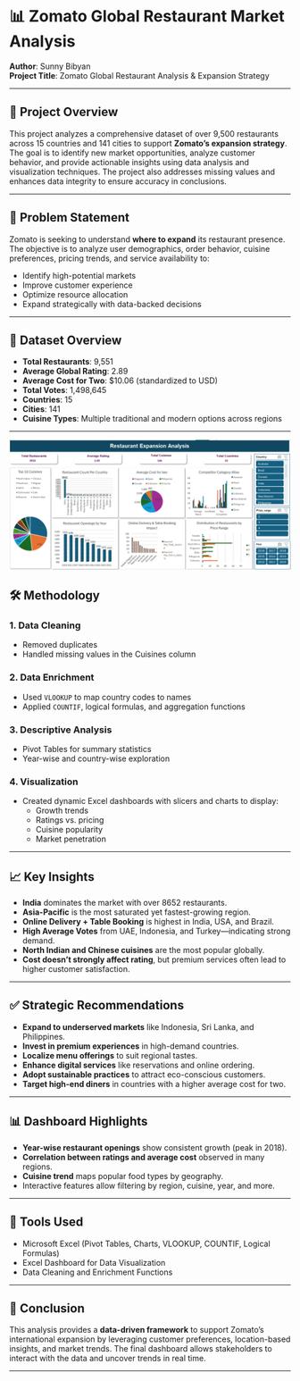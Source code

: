 
# 📊 Zomato Global Restaurant Market Analysis

**Author**: Sunny Bibyan  
**Project Title**: Zomato Global Restaurant Analysis & Expansion Strategy  

---

## 🧠 Project Overview

This project analyzes a comprehensive dataset of over 9,500 restaurants across 15 countries and 141 cities to support **Zomato’s expansion strategy**. The goal is to identify new market opportunities, analyze customer behavior, and provide actionable insights using data analysis and visualization techniques. The project also addresses missing values and enhances data integrity to ensure accuracy in conclusions.

---

## 🎯 Problem Statement

Zomato is seeking to understand **where to expand** its restaurant presence. The objective is to analyze user demographics, order behavior, cuisine preferences, pricing trends, and service availability to:

- Identify high-potential markets
- Improve customer experience
- Optimize resource allocation
- Expand strategically with data-backed decisions

---

## 📁 Dataset Overview

- **Total Restaurants**: 9,551  
- **Average Global Rating**: 2.89  
- **Average Cost for Two**: $10.06 (standardized to USD)  
- **Total Votes**: 1,498,645  
- **Countries**: 15  
- **Cities**: 141  
- **Cuisine Types**: Multiple traditional and modern options across regions  

---
![image](Dashboard_Snip.png)


## 🛠️ Methodology

### 1. **Data Cleaning**
- Removed duplicates
- Handled missing values in the Cuisines column

### 2. **Data Enrichment**
- Used `VLOOKUP` to map country codes to names
- Applied `COUNTIF`, logical formulas, and aggregation functions

### 3. **Descriptive Analysis**
- Pivot Tables for summary statistics
- Year-wise and country-wise exploration

### 4. **Visualization**
- Created dynamic Excel dashboards with slicers and charts to display:
  - Growth trends
  - Ratings vs. pricing
  - Cuisine popularity
  - Market penetration

---

## 📈 Key Insights

- **India** dominates the market with over 8652 restaurants.
- **Asia-Pacific** is the most saturated yet fastest-growing region.
- **Online Delivery + Table Booking** is highest in India, USA, and Brazil.
- **High Average Votes** from UAE, Indonesia, and Turkey—indicating strong demand.
- **North Indian and Chinese cuisines** are the most popular globally.
- **Cost doesn’t strongly affect rating**, but premium services often lead to higher customer satisfaction.

---

## ✅ Strategic Recommendations

- **Expand to underserved markets** like Indonesia, Sri Lanka, and Philippines.
- **Invest in premium experiences** in high-demand countries.
- **Localize menu offerings** to suit regional tastes.
- **Enhance digital services** like reservations and online ordering.
- **Adopt sustainable practices** to attract eco-conscious customers.
- **Target high-end diners** in countries with a higher average cost for two.

---

## 📊 Dashboard Highlights

- **Year-wise restaurant openings** show consistent growth (peak in 2018).
- **Correlation between ratings and average cost** observed in many regions.
- **Cuisine trend** maps popular food types by geography.
- Interactive features allow filtering by region, cuisine, year, and more.

---

## 📌 Tools Used

- Microsoft Excel (Pivot Tables, Charts, VLOOKUP, COUNTIF, Logical Formulas)
- Excel Dashboard for Data Visualization
- Data Cleaning and Enrichment Functions

---

## 🏁 Conclusion

This analysis provides a **data-driven framework** to support Zomato’s international expansion by leveraging customer preferences, location-based insights, and market trends. The final dashboard allows stakeholders to interact with the data and uncover trends in real time.

---


